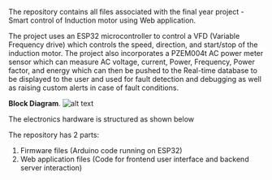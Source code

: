 The repository contains all files associated with the final year project - Smart control of Induction motor using Web application.

The project uses an ESP32 microcontroller to control a VFD (Variable Frequency drive) which controls the speed, direction, and start/stop of the induction motor.
The project also incorporates a PZEM004t AC power meter sensor which can measure AC voltage, current, Power, Frequency, Power factor, and energy which can then be 
pushed to the Real-time database to be displayed to the user and used for fault detection and debugging as well as raising custom alerts in case of fault conditions.

<strong>Block Diagram</strong>.
![alt text]((https://github.com/srishtik2310/FYP/blob/master/Assets/block_diagram.png))

The electronics hardware is structured as shown below


The repository has 2 parts:
  1. Firmware files (Arduino code running on ESP32)
  2. Web application files (Code for frontend user interface and backend server interaction)

